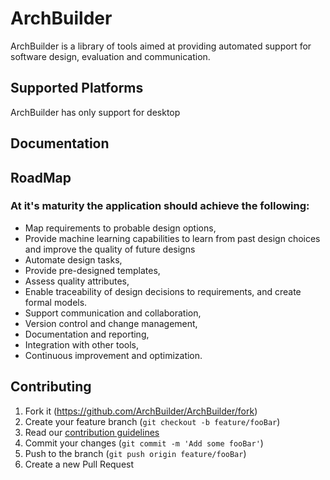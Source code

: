 # ArchBuilder
ArchBuilder is a library of tools aimed at providing automated support for software design, evaluation and communication.

## Supported Platforms
ArchBuilder has only support for desktop

## Documentation

## RoadMap
<h3>At it's maturity the application should achieve the following:</h3>

- Map requirements to probable design options,
- Provide machine learning capabilities to learn from past design choices and improve the quality of future designs
- Automate design tasks, 
- Provide pre-designed templates, 
- Assess quality attributes, 
- Enable traceability of design decisions to requirements, and create formal models. 
- Support communication and collaboration, 
- Version control and change management,
- Documentation and reporting, 
- Integration with other tools,
- Continuous improvement and optimization.

## Contributing
1. Fork it (<https://github.com/ArchBuilder/ArchBuilder/fork>)
2. Create your feature branch (`git checkout -b feature/fooBar`)
3. Read our [contribution guidelines](https://google.github.io/styleguide/javaguide.html)
4. Commit your changes (`git commit -m 'Add some fooBar'`)
5. Push to the branch (`git push origin feature/fooBar`)
6. Create a new Pull Request
